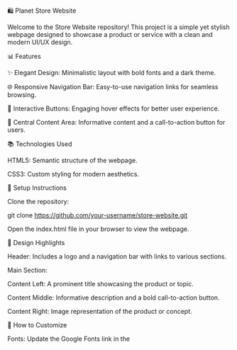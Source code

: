 🛍️ Planet Store Website

Welcome to the Store Website repository! This project is a simple yet stylish webpage designed to showcase a product or service with a clean and modern UI/UX design.

📊 Features

✨ Elegant Design: Minimalistic layout with bold fonts and a dark theme.

🌐 Responsive Navigation Bar: Easy-to-use navigation links for seamless browsing.

🔩 Interactive Buttons: Engaging hover effects for better user experience.

🌟 Central Content Area: Informative content and a call-to-action button for users.

📚 Technologies Used

HTML5: Semantic structure of the webpage.

CSS3: Custom styling for modern aesthetics.

🔧 Setup Instructions

Clone the repository:

git clone https://github.com/your-username/store-website.git

Open the index.html file in your browser to view the webpage.

🎨 Design Highlights

Header: Includes a logo and a navigation bar with links to various sections.

Main Section:

Content Left: A prominent title showcasing the product or topic.

Content Middle: Informative description and a bold call-to-action button.

Content Right: Image representation of the product or concept.

🚀 How to Customize

Fonts: Update the Google Fonts link in the <style> section for different typography.

Colors: Modify the CSS variables for primary and secondary colors.

Content: Replace the text and image placeholders with your content.

🛠️ Contributing

We welcome contributions! Feel free to fork the repository, make changes, and submit a pull request.

💎 Demo

Check out the live demo here!

🎡 Preview
